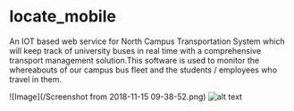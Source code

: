 # locate_mobile
An IOT based web service for North Campus Transportation System which will keep track of university buses in real time with a comprehensive transport management solution.This software is used to monitor the whereabouts of our campus bus fleet and the students / employees who travel in them.


![Image](/Screenshot from 2018-11-15 09-38-52.png)
![alt text](https://github.com/G33kzD3n/locate_mobile/blob/master/src/assets/project%20snaps/Screenshot%20from%202018-11-15%2009-38-52.png)
